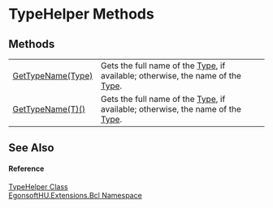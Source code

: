 # TypeHelper Methods




## Methods
<table>
<tr>
<td><a href="M_EgonsoftHU_Extensions_Bcl_TypeHelper_GetTypeName.md">GetTypeName(Type)</a></td>
<td>Gets the full name of the <a href="https://learn.microsoft.com/dotnet/api/system.type" target="_blank" rel="noopener noreferrer">Type</a>, if available; otherwise, the name of the <a href="https://learn.microsoft.com/dotnet/api/system.type" target="_blank" rel="noopener noreferrer">Type</a>.</td></tr>
<tr>
<td><a href="M_EgonsoftHU_Extensions_Bcl_TypeHelper_GetTypeName__1.md">GetTypeName(T)()</a></td>
<td>Gets the full name of the <a href="https://learn.microsoft.com/dotnet/api/system.type" target="_blank" rel="noopener noreferrer">Type</a>, if available; otherwise, the name of the <a href="https://learn.microsoft.com/dotnet/api/system.type" target="_blank" rel="noopener noreferrer">Type</a>.</td></tr>
</table>

## See Also


#### Reference
<a href="T_EgonsoftHU_Extensions_Bcl_TypeHelper.md">TypeHelper Class</a>  
<a href="N_EgonsoftHU_Extensions_Bcl.md">EgonsoftHU.Extensions.Bcl Namespace</a>  

